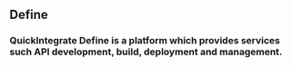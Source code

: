 ## Define
### QuickIntegrate **Define** is a platform which provides services such API development, build, deployment and management.											